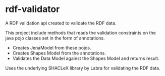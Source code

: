 # rdf-validator
A RDF validation api created to validate the RDF data. 

This project include methods that reads the validation constraints on the java pojo classes set in the form of annotations. 

+ Creates JenaModel from these pojos.
+ Creates Shapes Model from the annotations.
+ Validates the Data Model against the Shapes Model and returns result.

Uses the underlying SHACLeX library by Labra for validating the RDF data.

